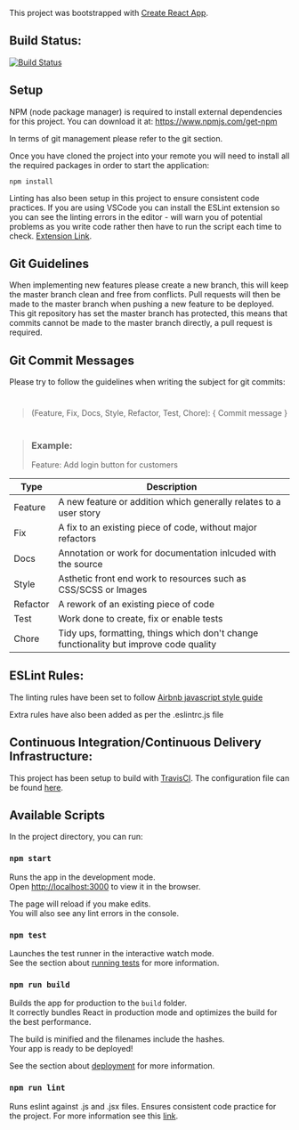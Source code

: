 This project was bootstrapped with [Create React App](https://github.com/facebook/create-react-app).

## Build Status:
[![Build Status](https://travis-ci.org/unsw-cse-comp3900-9900/capstone-project-strength-in-numbers.png?branch=master)](https://travis-ci.org/unsw-cse-comp3900-9900/capstone-project-strength-in-numbers)

## Setup

NPM (node package manager) is required to install external dependencies for this project. You can download it at:
https://www.npmjs.com/get-npm

In terms of git management please refer to the git section.

Once you have cloned the project into your remote you will need to install all the required packages in order to start the application:
```
npm install
```

Linting has also been setup in this project to ensure consistent code practices. If you are using VSCode you can install the ESLint extension so you can see the linting errors in the editor - will warn you of potential problems as you write code rather then have to run the script each time to check. [Extension Link](
https://marketplace.visualstudio.com/items?itemName=dbaeumer.vscode-eslint).

## Git Guidelines
When implementing new features please create a new branch, this will keep the master branch clean and free from conflicts. Pull requests will then be made to the master branch when pushing a new feature to be deployed. 
<br/>
This git repository has set the master branch has protected, this means that commits cannot be made to the master branch directly, a pull request is required.

## Git Commit Messages

Please try to follow the guidelines when writing the subject for git commits:
> #
> (Feature, Fix, Docs, Style, Refactor, Test, Chore): { Commit message }
> #

> ### Example:
> Feature: Add login button for customers

| Type | Description |
| ------------- | ------------- |
| Feature | A new feature or addition which generally relates to a user story |
| Fix | A fix to an existing piece of code, without major refactors |
| Docs | Annotation or work for documentation inlcuded with the source | 
| Style | Asthetic front end work to resources such as CSS/SCSS or Images |
| Refactor | A rework of an existing piece of code |
| Test | Work done to create, fix or enable tests | 
| Chore | Tidy ups, formatting, things which don't change functionality but improve code quality | 

## ESLint Rules:
The linting rules have been set to follow [Airbnb javascript style guide](https://github.com/airbnb/javascript)

Extra rules have also been added as per the .eslintrc.js file

## Continuous Integration/Continuous Delivery Infrastructure:
This project has been setup to build with [TravisCI](https://travis-ci.org/unsw-cse-comp3900-9900/capstone-project-strength-in-numbers). The configuration file can be found [here](https://github.com/unsw-cse-comp3900-9900/capstone-project-strength-in-numbers/blob/master/.travis.yml).

## Available Scripts

In the project directory, you can run:

### `npm start`

Runs the app in the development mode.<br>
Open [http://localhost:3000](http://localhost:3000) to view it in the browser.

The page will reload if you make edits.<br>
You will also see any lint errors in the console.

### `npm test`

Launches the test runner in the interactive watch mode.<br>
See the section about [running tests](https://facebook.github.io/create-react-app/docs/running-tests) for more information.

### `npm run build`

Builds the app for production to the `build` folder.<br>
It correctly bundles React in production mode and optimizes the build for the best performance.

The build is minified and the filenames include the hashes.<br>
Your app is ready to be deployed!

See the section about [deployment](https://facebook.github.io/create-react-app/docs/deployment) for more information.

### `npm run lint`

Runs eslint against .js and .jsx files. Ensures consistent code practice for the project. For more information see this [link](https://eslint.org/). 

